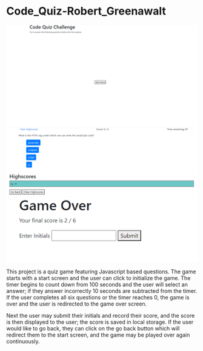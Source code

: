 # Code_Quiz-Robert_Greenawalt

<img src="imgs/start-screen.PNG" alt="start screen">
<img src="imgs/gameplay.PNG" alt="gameplay screen">
<img src="imgs/highscore.PNG" alt="highscore screen">
<img src="imgs/gameover.PNG" alt="gameover screen">


This project is a quiz game featuring Javascript based questions. The game starts with a start screen and the user can click to initialize the game. The timer begins to count down from 100 seconds and the user will select an answer; if they answer incorrectly 10 seconds are subtracted from the timer. If the user completes all six questions or the timer reaches 0, the game is over and the user is redirected to the game over screen. 

Next the user may submit their initials and record their score, and the score is then displayed to the user; the score is saved in local storage. If the user would like to go back, they can click on the go back button which will redirect them to the start screen, and the game may be played over again continuously. 